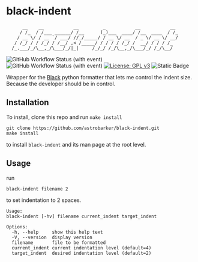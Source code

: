 # black-indent
```
      __    __           __         _           __           __ 
     / /_  / /___ ______/ /__      (_)___  ____/ /__  ____  / /_
    / __ \/ / __ `/ ___/ //_/_____/ / __ \/ __  / _ \/ __ \/ __/
   / /_/ / / /_/ / /__/ ,< /_____/ / / / / /_/ /  __/ / / / /_  
  /_.___/_/\__,_/\___/_/|_|     /_/_/ /_/\__,_/\___/_/ /_/\__/  
 ```
![GitHub Workflow Status (with event)](https://img.shields.io/github/actions/workflow/status/astrobarker/black-indent/.github%2Fworkflows%2Ftest.yml)
![GitHub Workflow Status (with event)](https://img.shields.io/github/actions/workflow/status/astrobarker/black-indent/.github%2Fworkflows%2Fshellcheck.yml?label=shellcheck)
[![License: GPL v3](https://img.shields.io/badge/License-GPLv3-blue.svg)](https://www.gnu.org/licenses/gpl-3.0)
![Static Badge](https://img.shields.io/badge/release-v1.0.0-blue)


Wrapper for the [Black](https://github.com/psf/black) python formatter that lets me control the indent size.
Because the developer should be in control.

## Installation
To install, clone this repo and run `make install`
```
git clone https://github.com/astrobarker/black-indent.git
make install
```
to install `black-indent` and its man page at the root level.

## Usage
run 
```
black-indent filename 2
```
to set indentation to 2 spaces.

```
Usage: 
black-indent [-hv] filename current_indent target_indent

Options: 
  -h, --help     show this help text
  -V, --version  display version
  filename       file to be formatted
  current_indent current indentation level (default=4)
  target_indent  desired indentation level (default=2)
```
